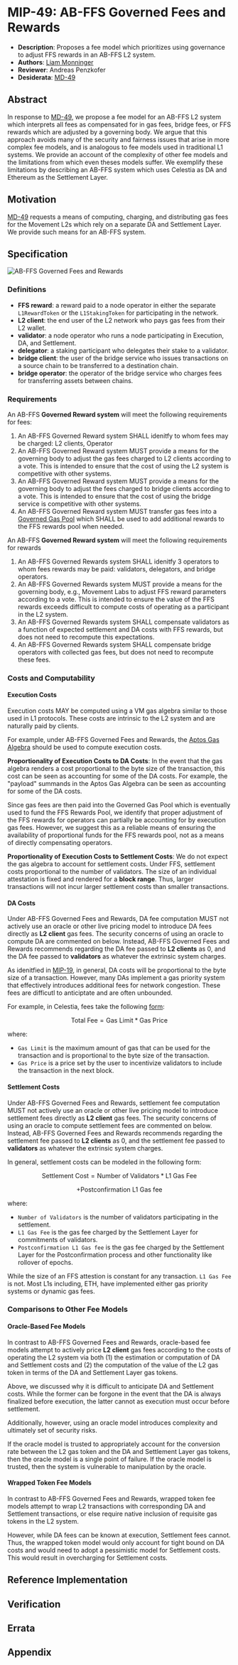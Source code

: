# MIP-49: AB-FFS Governed Fees and Rewards
- **Description**: Proposes a fee model which prioritizes using governance to adjust FFS rewards in an AB-FFS L2 system.
- **Authors**: [Liam Monninger](mailto:liam@movementlabs.xyz)
- **Reviewer**: Andreas Penzkofer
- **Desiderata**: [MD-49](../MD/md-49/README.md)

## Abstract

In response to [MD-49](../MD/md-n/README.md), we propose a fee model for an AB-FFS L2 system which interprets all fees as compensated for in gas fees, bridge fees, or FFS rewards which are adjusted by a governing body. We argue that this approach avoids many of the security and fairness issues that arise in more complex fee models, and is analogous to fee models used in traditional L1 systems. We provide an account of the complexity of other fee models and the limitations from which even theses models suffer. We exemplify these limitations by describing an AB-FFS system which uses Celestia as DA and Ethereum as the Settlement Layer.

## Motivation

[MD-49](../MD/md-n/README.md) requests a means of computing, charging, and distributing gas fees for the Movement L2s which rely on a separate DA and Settlement Layer. We provide such means for an AB-FFS system.

## Specification

![AB-FFS Governed Fees and Rewards](governed-fees-and-rewards.png)

### Definitions
- **FFS reward**: a reward paid to a node operator in either the separate `L1RewardToken` or the `L1StakingToken` for participating in the network.
- **L2 client**: the end user of the L2 network who pays gas fees from their L2 wallet.
- **validator**: a node operator who runs a node participating in Execution, DA, and Settlement.
- **delegator**: a staking participant who delegates their stake to a validator.
- **bridge client**: the user of the bridge service who issues transactions on a source chain to be transferred to a destination chain.
- **bridge operator**: the operator of the bridge service who charges fees for transferring assets between chains.

### Requirements 
An AB-FFS **Governed Reward system** will meet the following requirements for fees:

1. An AB-FFS Governed Reward system SHALL idenitfy to whom fees may be charged: L2 clients, Operator
2. An AB-FFS Governed Reward system MUST provide a means for the governing body to adjust the gas fees charged to L2 clients according to a vote. This is intended to ensure that the cost of using the L2 system is competitive with other systems.
3. An AB-FFS Governed Reward system MUST provide a means for the governing body to adjust the fees charged to bridge clients according to a vote. This is intended to ensure that the cost of using the bridge service is competitive with other systems.
4. An AB-FFS Governed Reward system MUST transfer gas fees into a [Governed Gas Pool](https://github.com/movementlabsxyz/MIP/pulls) which SHALL be used to add additional rewards to the FFS rewards pool when needed. 

An AB-FFS **Governed Reward system** will meet the following requirements for rewards

1. An AB-FFS Governed Rewards system SHALL idenitfy 3 operators to whom fees rewards may be paid: validators, delegators, and bridge operators.
2. An AB-FFS Governed Rewards system MUST provide a means for the governing body, e.g., Movement Labs to adjust FFS reward parameters according to a vote. This is intended to ensure the value of the FFS rewards exceeds difficult to compute costs of operating as a participant in the L2 system.
3. An AB-FFS Governed Rewards system SHALL compensate validators as a function of expected settlement and DA costs with FFS rewards, but does not need to recompute this expectations. 
4. An AB-FFS Governed Rewards system SHALL compensate bridge operators with collected gas fees, but does not need to recompute these fees.

### Costs and Computability

#### Execution Costs
Execution costs MAY be computed using a VM gas algebra similar to those used in L1 protocols. These costs are intrinsic to the L2 system and are naturally paid by clients.

For example, under AB-FFS Governed Fees and Rewards, the [Aptos Gas Algebra](https://aptos.dev/en/network/blockchain/base-gas) should be used to compute execution costs.

**Proportionality of Execution Costs to DA Costs**:
In the event that the gas algebra renders a cost proportional to the byte size of the transaction, this cost can be seen as accounting for some of the DA costs. For example, the "payload" summands in the Aptos Gas Algebra can be seen as accounting for some of the DA costs. 

Since gas fees are then paid into the Governed Gas Pool which is eventually used to fund the FFS Rewards Pool, we identify that proper adjustment of the FFS rewards for operators can partially be accounting for by execution gas fees. However, we suggest this as a reliable means of ensuring the availability of proportional funds for the FFS rewards pool, not as a means of directly compensating operators.

**Proportionality of Execution Costs to Settlement Costs**:
We do not expect the gas algebra to account for settlement costs. Under FFS, settlement costs proportional to the number of validators. The size of an individual attestation is fixed and rendered for a **block range**. Thus, larger transactions will not incur larger settlement costs than smaller transactions.

#### DA Costs
Under AB-FFS Governed Fees and Rewards, DA fee computation MUST not actively use an oracle or other live pricing model to introduce DA fees directly as **L2 client** gas fees. The security concerns of using an oracle to compute DA are commented on below. Instead, AB-FFS Governed Fees and Rewards recommends regarding the DA fee passed to **L2 clients** as 0, and the DA fee passed to **validators** as whatever the extrinsic system charges.

As idenitfied in [MIP-19](https://github.com/movementlabsxyz/MIP/pulls), in general, DA costs will be proportional to the byte size of a transaction. However, many DAs implement a gas priority system that effectively introduces additional fees for network congestion. These fees are difficutl to anticiptate and are often unbounded. 

For example, in Celestia, fees take the following [form](https://docs.celestia.org/how-to-guides/submit-data):

```math
\text{Total Fee} = \text{Gas Limit} * \text{Gas Price}
```

where: 

- `Gas Limit` is the maximum amount of gas that can be used for the transaction and is proportional to the byte size of the transaction.
- `Gas Price` is a price set by the user to incentivize validators to include the transaction in the next block.

#### Settlement Costs
Under AB-FFS Governed Fees and Rewards, settlement fee computation MUST not actively use an oracle or other live pricing model to introduce settlement fees directly as **L2 client** gas fees. The security concerns of using an oracle to compute settlement fees are commented on below. Instead, AB-FFS Governed Fees and Rewards recommends regarding the settlement fee passed to **L2 clients** as 0, and the settlement fee passed to **validators** as whatever the extrinsic system charges.

In general, settlement costs can be modeled in the following form:

```math
\text{Settlement Cost} = \text{Number of Validators} * \text{L1 Gas Fee} 
```

```math
+ \text{Postconfirmation L1 Gas fee}
```

where:

- `Number of Validators` is the number of validators participating in the settlement.
- `L1 Gas Fee` is the gas fee charged by the Settlement Layer for commitments of validators.
- `Postconfirmation L1 Gas fee` is the gas fee charged by the Settlement Layer for the Postconfirmation process and other functionality like rollover of epochs.

While the size of an FFS attestion is constant for any transaction. `L1 Gas Fee` is not. Most L1s including, ETH, have implemented either gas priority systems or dynamic gas fees.


### Comparisons to Other Fee Models

#### Oracle-Based Fee Models
In contrast to AB-FFS Governed Fees and Rewards, oracle-based fee models attempt to actively price **L2 client** gas fees according to the costs of operating the L2 system via both (1) the estimation or computation of DA and Settlement costs and (2) the computation of the value of the L2 gas token in terms of the DA and Settlement Layer gas tokens.

Above, we discussed why it is difficult to anticipate DA and Settlement costs. While the former can be forgone in the event that the DA is always finalized before execution, the latter cannot as execution must occur before settlement.

Additionally, however, using an oracle model introduces complexity and ultimately set of security risks.

If the oracle model is trusted to appropriately account for the conversion rate between the L2 gas token and the DA and Settlement Layer gas tokens, then the oracle model is a single point of failure. If the oracle model is trusted, then the system is vulnerable to manipulation by the oracle.

#### Wrapped Token Fee Models
In contrast to AB-FFS Governed Fees and Rewards, wrapped token fee models attempt to wrap L2 transactions with corresponding DA and Settlement transactions, or else require native inclusion of requisite gas tokens in the L2 system.

However, while DA fees can be known at execution, Settlement fees cannot. Thus, the wrapped token model would only account for tight bound on DA costs and would need to adopt a pessimistic model for Settlement costs. This would result in overcharging for Settlement costs.

## Reference Implementation


## Verification



## Errata


## Appendix
